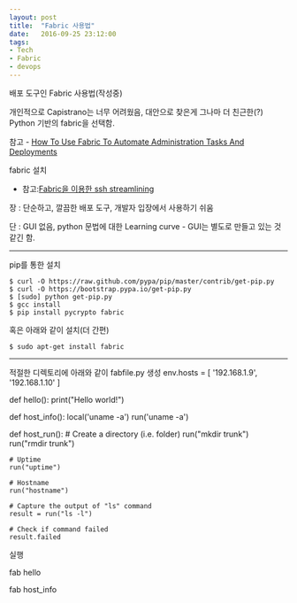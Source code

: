 ```yaml
---
layout: post
title:  "Fabric 사용법"
date:   2016-09-25 23:12:00
tags:
- Tech
- Fabric
- devops
---
```


배포 도구인 Fabric 사용법(작성중)

개인적으로 Capistrano는 너무 어려웠음, 대안으로 찾은게 그나마 더 친근한(?) Python 기반의 fabric을 선택함.

참고 - [How To Use Fabric To Automate Administration Tasks And Deployments](https://www.digitalocean.com/community/tutorials/how-to-use-fabric-to-automate-administration-tasks-and-deployments)

fabric 설치

- 참고:[Fabric을 이용한 ssh streamlining](http://www.slideshare.net/ssuser0e3c90/posquit0-fabric-ssh-streamlining)

장 : 단순하고, 깔끔한 배포 도구, 개발자 입장에서 사용하기 쉬움

단 : GUI 없음, python 문법에 대한 Learning curve - GUI는 별도로 만들고 있는 것 같긴 함.

--------------------------------------------------------
pip를 통한 설치

    $ curl -O https://raw.github.com/pypa/pip/master/contrib/get-pip.py
    $ curl -O https://bootstrap.pypa.io/get-pip.py
    $ [sudo] python get-pip.py
    $ gcc install
    $ pip install pycrypto fabric

혹은 아래와 같이 설치(더 간편)

    $ sudo apt-get install fabric
--------------------------------------------------------

적절한 디렉토리에 아래와 같이 fabfile.py 생성
env.hosts = [
        '192.168.1.9',
        '192.168.1.10'
]

def hello():
    print("Hello world!")

def host_info():
    local('uname -a')
    run('uname -a')

def host_run():
    # Create a directory (i.e. folder)
    run("mkdir trunk")
    run("rmdir trunk")

    # Uptime
    run("uptime")

    # Hostname
    run("hostname")

    # Capture the output of "ls" command
    result = run("ls -l")

    # Check if command failed
    result.failed

실행

fab hello

fab host_info
